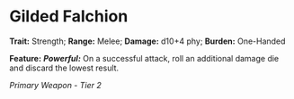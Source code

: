 # Gilded Falchion

**Trait:** Strength; **Range:** Melee; **Damage:** d10+4 phy; **Burden:** One-Handed

**Feature:** ***Powerful:*** On a successful attack, roll an additional damage die and discard the lowest result.

*Primary Weapon - Tier 2*
